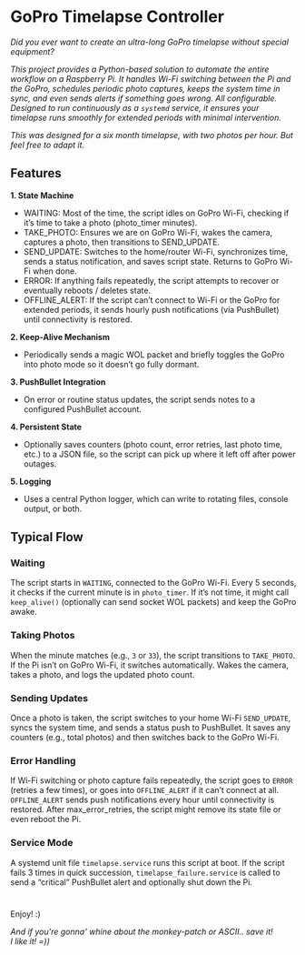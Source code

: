 # GoPro Timelapse Controller

*Did you ever want to create an ultra-long GoPro timelapse without special equipment?*

*This project provides a Python-based solution to automate the entire workflow on a Raspberry Pi. 
It handles Wi-Fi switching between the Pi and the GoPro, schedules periodic photo captures, 
keeps the system time in sync, and even sends alerts if something goes wrong. All configurable.
Designed to run continuously as a `systemd` service, it ensures your timelapse runs 
smoothly for extended periods with minimal intervention.*

*This was designed for a six month timelapse, with two photos per hour. But feel free to adapt it.*


## Features

**1. State Machine**
- WAITING: Most of the time, the script idles on GoPro Wi-Fi, checking if it’s time to take a photo (photo_timer minutes).
- TAKE_PHOTO: Ensures we are on GoPro Wi-Fi, wakes the camera, captures a photo, then transitions to SEND_UPDATE.
- SEND_UPDATE: Switches to the home/router Wi-Fi, synchronizes time, sends a status notification, and saves script state. Returns to GoPro Wi-Fi when done.
- ERROR: If anything fails repeatedly, the script attempts to recover or eventually reboots / deletes state.
- OFFLINE_ALERT: If the script can’t connect to Wi-Fi or the GoPro for extended periods, it sends hourly push notifications (via PushBullet) until connectivity is restored.

**2. Keep-Alive Mechanism**
- Periodically sends a magic WOL packet and briefly toggles the GoPro into photo mode so it doesn’t go fully dormant.

**3. PushBullet Integration**
- On error or routine status updates, the script sends notes to a configured PushBullet account.

**4. Persistent State**
- Optionally saves counters (photo count, error retries, last photo time, etc.) to a JSON file, so the script can pick up where it left off after power outages.

**5. Logging**
- Uses a central Python logger, which can write to rotating files, console output, or both.


## Typical Flow

### **Waiting**

The script starts in `WAITING`, connected to the GoPro Wi-Fi. Every 5 seconds, it checks if the current minute is in `photo_timer`.
If it’s not time, it might call `keep_alive()` (optionally can send socket WOL packets) and keep the GoPro awake.

### **Taking Photos**
When the minute matches (e.g., `3` or `33`), the script transitions to `TAKE_PHOTO`. If the Pi isn’t on GoPro Wi-Fi, it switches automatically.
Wakes the camera, takes a photo, and logs the updated photo count.

### **Sending Updates**
Once a photo is taken, the script switches to your home Wi-Fi `SEND_UPDATE`, syncs the system time, and sends a status push to PushBullet.
It saves any counters (e.g., total photos) and then switches back to the GoPro Wi-Fi.

### **Error Handling**
If Wi-Fi switching or photo capture fails repeatedly, the script goes to `ERROR` (retries a few times), or goes into `OFFLINE_ALERT` if it can’t connect at all.
`OFFLINE_ALERT` sends push notifications every hour until connectivity is restored.
After max_error_retries, the script might remove its state file or even reboot the Pi.

### **Service Mode**
A systemd unit file `timelapse.service` runs this script at boot.
If the script fails 3 times in quick succession, `timelapse_failure.service` is called to send a “critical” PushBullet alert and optionally shut down the Pi.

#
#

Enjoy! :)

_And if you're gonna' whine about the monkey-patch or ASCII.. save it!<br>
I like it! =))_